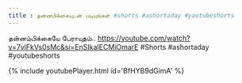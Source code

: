 ```yaml
---
title : தன்னபிக்கையுடன் படியுங்கள் #shorts #ashortaday #youtubeshorts
---
```


தன்னம்பிக்கையே பேராயுதம்..
https://youtube.com/watch?v=7vlFkVs0sMc&si=EnSIkaIECMiOmarE
#Shorts
#ashortaday
#youtubeshorts



{% include youtubePlayer.html id='BfHYB9dGimA' %}
